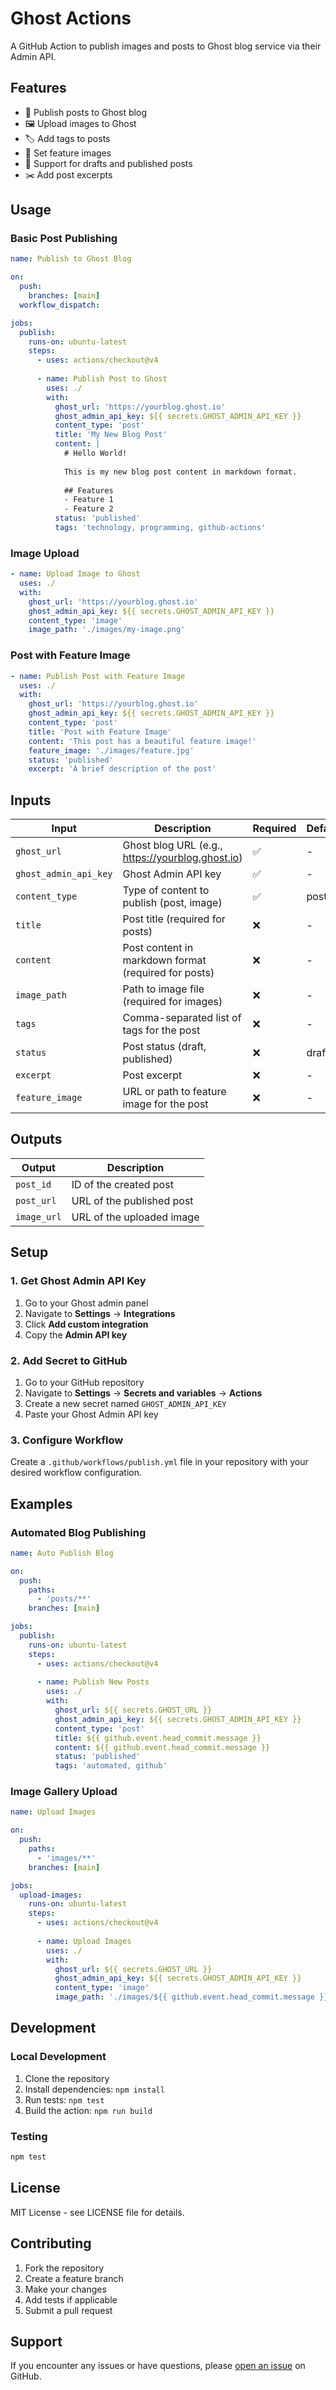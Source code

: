 # Ghost Actions

A GitHub Action to publish images and posts to Ghost blog service via their Admin API.

## Features

- 📝 Publish posts to Ghost blog
- 🖼️ Upload images to Ghost
- 🏷️ Add tags to posts
- 📸 Set feature images
- 📄 Support for drafts and published posts
- ✂️ Add post excerpts

## Usage

### Basic Post Publishing

```yaml
name: Publish to Ghost Blog

on:
  push:
    branches: [main]
  workflow_dispatch:

jobs:
  publish:
    runs-on: ubuntu-latest
    steps:
      - uses: actions/checkout@v4
      
      - name: Publish Post to Ghost
        uses: ./
        with:
          ghost_url: 'https://yourblog.ghost.io'
          ghost_admin_api_key: ${{ secrets.GHOST_ADMIN_API_KEY }}
          content_type: 'post'
          title: 'My New Blog Post'
          content: |
            # Hello World!
            
            This is my new blog post content in markdown format.
            
            ## Features
            - Feature 1
            - Feature 2
          status: 'published'
          tags: 'technology, programming, github-actions'
```

### Image Upload

```yaml
- name: Upload Image to Ghost
  uses: ./
  with:
    ghost_url: 'https://yourblog.ghost.io'
    ghost_admin_api_key: ${{ secrets.GHOST_ADMIN_API_KEY }}
    content_type: 'image'
    image_path: './images/my-image.png'
```

### Post with Feature Image

```yaml
- name: Publish Post with Feature Image
  uses: ./
  with:
    ghost_url: 'https://yourblog.ghost.io'
    ghost_admin_api_key: ${{ secrets.GHOST_ADMIN_API_KEY }}
    content_type: 'post'
    title: 'Post with Feature Image'
    content: 'This post has a beautiful feature image!'
    feature_image: './images/feature.jpg'
    status: 'published'
    excerpt: 'A brief description of the post'
```

## Inputs

| Input | Description | Required | Default |
|-------|-------------|----------|---------|
| `ghost_url` | Ghost blog URL (e.g., https://yourblog.ghost.io) | ✅ | - |
| `ghost_admin_api_key` | Ghost Admin API key | ✅ | - |
| `content_type` | Type of content to publish (post, image) | ✅ | post |
| `title` | Post title (required for posts) | ❌ | - |
| `content` | Post content in markdown format (required for posts) | ❌ | - |
| `image_path` | Path to image file (required for images) | ❌ | - |
| `tags` | Comma-separated list of tags for the post | ❌ | - |
| `status` | Post status (draft, published) | ❌ | draft |
| `excerpt` | Post excerpt | ❌ | - |
| `feature_image` | URL or path to feature image for the post | ❌ | - |

## Outputs

| Output | Description |
|--------|-------------|
| `post_id` | ID of the created post |
| `post_url` | URL of the published post |
| `image_url` | URL of the uploaded image |

## Setup

### 1. Get Ghost Admin API Key

1. Go to your Ghost admin panel
2. Navigate to **Settings** → **Integrations**
3. Click **Add custom integration**
4. Copy the **Admin API key**

### 2. Add Secret to GitHub

1. Go to your GitHub repository
2. Navigate to **Settings** → **Secrets and variables** → **Actions**
3. Create a new secret named `GHOST_ADMIN_API_KEY`
4. Paste your Ghost Admin API key

### 3. Configure Workflow

Create a `.github/workflows/publish.yml` file in your repository with your desired workflow configuration.

## Examples

### Automated Blog Publishing

```yaml
name: Auto Publish Blog

on:
  push:
    paths:
      - 'posts/**'
    branches: [main]

jobs:
  publish:
    runs-on: ubuntu-latest
    steps:
      - uses: actions/checkout@v4
      
      - name: Publish New Posts
        uses: ./
        with:
          ghost_url: ${{ secrets.GHOST_URL }}
          ghost_admin_api_key: ${{ secrets.GHOST_ADMIN_API_KEY }}
          content_type: 'post'
          title: ${{ github.event.head_commit.message }}
          content: ${{ github.event.head_commit.message }}
          status: 'published'
          tags: 'automated, github'
```

### Image Gallery Upload

```yaml
name: Upload Images

on:
  push:
    paths:
      - 'images/**'
    branches: [main]

jobs:
  upload-images:
    runs-on: ubuntu-latest
    steps:
      - uses: actions/checkout@v4
      
      - name: Upload Images
        uses: ./
        with:
          ghost_url: ${{ secrets.GHOST_URL }}
          ghost_admin_api_key: ${{ secrets.GHOST_ADMIN_API_KEY }}
          content_type: 'image'
          image_path: './images/${{ github.event.head_commit.message }}'
```

## Development

### Local Development

1. Clone the repository
2. Install dependencies: `npm install`
3. Run tests: `npm test`
4. Build the action: `npm run build`

### Testing

```bash
npm test
```

## License

MIT License - see LICENSE file for details.

## Contributing

1. Fork the repository
2. Create a feature branch
3. Make your changes
4. Add tests if applicable
5. Submit a pull request

## Support

If you encounter any issues or have questions, please [open an issue](https://github.com/yourusername/ghost-actions/issues) on GitHub.
